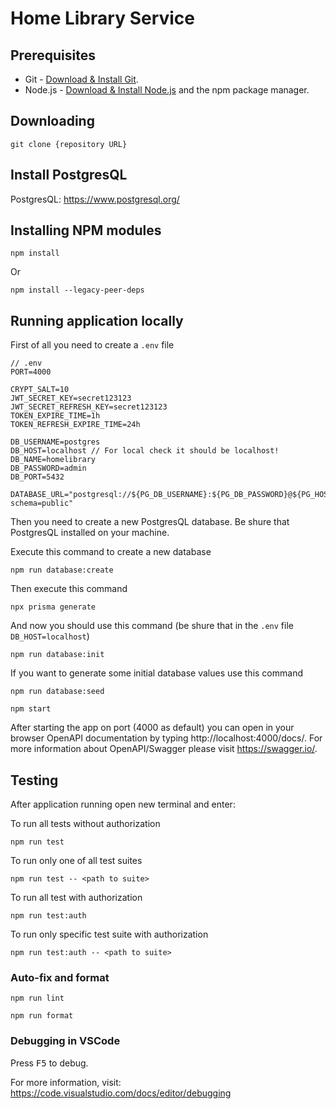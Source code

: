 # Home Library Service

## Prerequisites

- Git - [Download & Install Git](https://git-scm.com/downloads).
- Node.js - [Download & Install Node.js](https://nodejs.org/en/download/) and the npm package manager.

## Downloading

```
git clone {repository URL}
```

## Install PostgresQL

PostgresQL: https://www.postgresql.org/

## Installing NPM modules

```
npm install
```
Or
```
npm install --legacy-peer-deps
```

## Running application locally

First of all you need to create a `.env` file
```
// .env
PORT=4000

CRYPT_SALT=10
JWT_SECRET_KEY=secret123123
JWT_SECRET_REFRESH_KEY=secret123123
TOKEN_EXPIRE_TIME=1h
TOKEN_REFRESH_EXPIRE_TIME=24h

DB_USERNAME=postgres
DB_HOST=localhost // For local check it should be localhost!
DB_NAME=homelibrary
DB_PASSWORD=admin
DB_PORT=5432

DATABASE_URL="postgresql://${PG_DB_USERNAME}:${PG_DB_PASSWORD}@${PG_HOST}:${PG_DB_PORT}/${PG_DB_NAME}?schema=public"
```

Then you need to create a new PostgresQL database. Be shure that PostgresQL installed on your machine.

Execute this command to create a new database
```
npm run database:create
```
Then execute this command
```
npx prisma generate
```
And now you should use this command (be shure that in the `.env` file `DB_HOST=localhost`)
```
npm run database:init
```
If you want to generate some initial database values use this command
```
npm run database:seed
```
```
npm start
```

After starting the app on port (4000 as default) you can open
in your browser OpenAPI documentation by typing http://localhost:4000/docs/.
For more information about OpenAPI/Swagger please visit https://swagger.io/.

## Testing

After application running open new terminal and enter:

To run all tests without authorization

```
npm run test
```

To run only one of all test suites

```
npm run test -- <path to suite>
```

To run all test with authorization

```
npm run test:auth
```

To run only specific test suite with authorization

```
npm run test:auth -- <path to suite>
```

### Auto-fix and format

```
npm run lint
```

```
npm run format
```

### Debugging in VSCode

Press <kbd>F5</kbd> to debug.

For more information, visit: https://code.visualstudio.com/docs/editor/debugging
